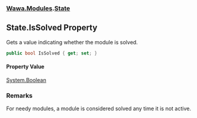 ### [Wawa.Modules](Wawa.Modules.md 'Wawa.Modules').[State](State.md 'Wawa.Modules.State')

## State.IsSolved Property

Gets a value indicating whether the module is solved.

```csharp
public bool IsSolved { get; set; }
```

#### Property Value
[System.Boolean](https://docs.microsoft.com/en-us/dotnet/api/System.Boolean 'System.Boolean')

### Remarks
  
For needy modules, a module is considered solved any time it is not active.